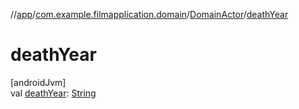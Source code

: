 //[app](../../../index.md)/[com.example.filmapplication.domain](../index.md)/[DomainActor](index.md)/[deathYear](death-year.md)

# deathYear

[androidJvm]\
val [deathYear](death-year.md): [String](https://kotlinlang.org/api/latest/jvm/stdlib/kotlin/-string/index.html)
